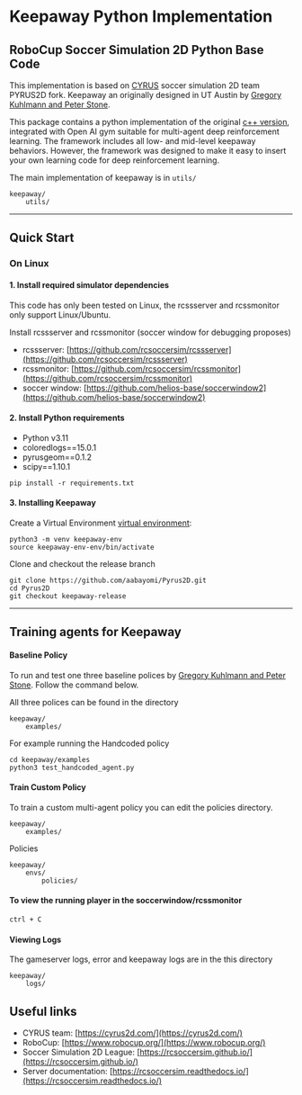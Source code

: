 # Keepaway Python Implementation

## RoboCup Soccer Simulation 2D Python Base Code


This implementation is based on [CYRUS](https://arxiv.org/abs/2211.08585) soccer simulation 2D team PYRUS2D fork.
Keepaway an originally designed in UT Austin by [Gregory Kuhlmann and Peter Stone](https://www.cs.utexas.edu/~pstone/Papers/bib2html/b2hd-AB05.html).

This package contains a python implementation of the original [c++ version](https://github.com/tjpalmer/keepaway), integrated with Open AI gym suitable for 
multi-agent deep reinforcement learning. The framework includes all low- and mid-level keepaway behaviors. However, the framework was designed to make it easy to insert your own learning code for deep reinforcement learning.

The main implementation of keepaway is in ``` utils/ ```

```shell
keepaway/
    utils/
```

---
## Quick Start 

### On Linux

#### 1. Install required simulator dependencies 

This code has only been tested on Linux, the rcssserver and rcssmonitor only support Linux/Ubuntu.

Install rcssserver and rcssmonitor (soccer window for debugging proposes)

- rcssserver: [https://github.com/rcsoccersim/rcssserver](https://github.com/rcsoccersim/rcssserver)
- rcssmonitor: [https://github.com/rcsoccersim/rcssmonitor](https://github.com/rcsoccersim/rcssmonitor)
- soccer window: [https://github.com/helios-base/soccerwindow2](https://github.com/helios-base/soccerwindow2)

#### 2. Install Python requirements

- Python v3.11
- coloredlogs==15.0.1
- pyrusgeom==0.1.2
- scipy==1.10.1

```
pip install -r requirements.txt
```
#### 3. Installing Keepaway


Create a Virtual Environment [virtual environment](https://docs.python.org/3/tutorial/venv.html):

```shell
python3 -m venv keepaway-env
source keepaway-env-env/bin/activate
```

Clone and checkout the release branch

```shell
git clone https://github.com/aabayomi/Pyrus2D.git
cd Pyrus2D
git checkout keepaway-release
```

---
## Training agents for Keepaway

#### Baseline Policy

To run and test one three baseline polices by [Gregory Kuhlmann and Peter Stone](https://www.cs.utexas.edu/~pstone/Papers/bib2html/b2hd-AB05.html). Follow the command below. 

All three polices can be found in the directory

```shell
keepaway/
    examples/
```

For example running the Handcoded policy 

```
cd keepaway/examples
python3 test_handcoded_agent.py
```

#### Train Custom Policy

To train a custom multi-agent policy you can edit the policies directory.
```shell
keepaway/
    examples/
```

Policies

```shell
keepaway/
    envs/
        policies/
```

#### To view the running player in the soccerwindow/rcssmonitor

``` 
ctrl + C
```

#### Viewing Logs

The gameserver logs, error and keepaway logs are in the this directory

```shell
keepaway/
    logs/
```



## Useful links

- CYRUS team: [https://cyrus2d.com/](https://cyrus2d.com/)
- RoboCup: [https://www.robocup.org/](https://www.robocup.org/)
- Soccer Simulation 2D League: [https://rcsoccersim.github.io/](https://rcsoccersim.github.io/)
- Server documentation: [https://rcsoccersim.readthedocs.io/](https://rcsoccersim.readthedocs.io/)

